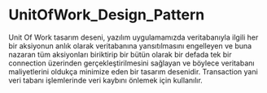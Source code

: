 # UnitOfWork_Design_Pattern
Unit Of Work tasarım deseni, yazılım uygulamamızda veritabanıyla ilgili her bir aksiyonun anlık olarak veritabanına yansıtılmasını engelleyen
ve buna nazaran tüm aksiyonları biriktirip bir bütün olarak bir defada tek bir connection üzerinden gerçekleştirilmesini sağlayan 
ve böylece veritabanı maliyetlerini oldukça minimize eden bir tasarım desenidir.
Transaction yani veri tabanı işlemlerinde veri kaybını önlemek için kullanılır. 
